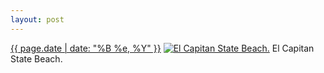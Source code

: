 ```yaml
---
layout: post
---
```


<p>
  <time><a href="/379">{{ page.date | date: "%B %e, %Y" }}</a></time>
  <a href="/379"><img src="{{ site.assets_url }}/379-484.jpg" srcset="{{ site.assets_url }}/379-968.jpg 968w, {{ site.assets_url }}/379-726.jpg 726w, {{ site.assets_url }}/379-484.jpg 484w, {{ site.assets_url }}/379-242.jpg 242w" sizes="(min-width: 700px) 50vw, calc(100vw - 2rem)" alt="El Capitan State Beach." /></a>
  <span>El Capitan State Beach.</span>
</p>
